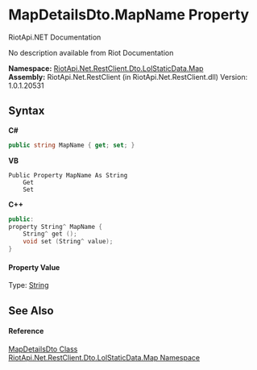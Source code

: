 # MapDetailsDto.MapName Property 
RiotApi.NET Documentation 

No description available from Riot Documentation

**Namespace:**&nbsp;<a href="10e6f358-4ed4-bd59-87fe-45f3750b5a90">RiotApi.Net.RestClient.Dto.LolStaticData.Map</a><br />**Assembly:**&nbsp;RiotApi.Net.RestClient (in RiotApi.Net.RestClient.dll) Version: 1.0.1.20531

## Syntax

**C#**<br />
``` C#
public string MapName { get; set; }
```

**VB**<br />
``` VB
Public Property MapName As String
	Get
	Set
```

**C++**<br />
``` C++
public:
property String^ MapName {
	String^ get ();
	void set (String^ value);
}
```


#### Property Value
Type: <a href="http://msdn2.microsoft.com/en-us/library/s1wwdcbf" target="_blank">String</a>

## See Also


#### Reference
<a href="f35130bd-e8eb-5fda-85c6-aff05bbe354e">MapDetailsDto Class</a><br /><a href="10e6f358-4ed4-bd59-87fe-45f3750b5a90">RiotApi.Net.RestClient.Dto.LolStaticData.Map Namespace</a><br />